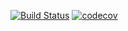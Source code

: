 [![Build Status](https://travis-ci.org/stemasoff/HomeWorkSportmasterCard.svg?branch=master)](https://travis-ci.org/stemasoff/HomeWorkSportmasterCard)
[![codecov](https://codecov.io/gh/stemasoff/HomeWorkSportmasterCard/branch/master/graph/badge.svg)](https://codecov.io/gh/stemasoff/HomeWorkSportmasterCard)